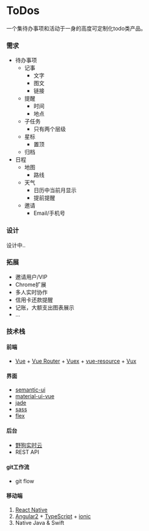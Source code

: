# ToDos

一个集待办事项和活动于一身的高度可定制化todo类产品。

### 需求

+ 待办事项
  + 记事
    + 文字
    + 图文
    + 链接
  + 提醒
    + 时间
    + 地点
  + 子任务
    + 只有两个层级
  + 星标
    + 置顶
  + 归档
+ 日程
  + 地图
    + 路线
  + 天气
    + 日历中当前月显示
    + 提前提醒
  + 邀请
    + Email/手机号

### 设计

设计中..

### 拓展

+ 邀请用户/VIP
+ Chrome扩展
+ 多人实时协作
+ 信用卡还款提醒
+ 记账，大额支出图表展示
+ ...

### 技术栈

#### 前端

+ [Vue](http://cn.vuejs.org/) + [Vue Router](router.vuejs.org/zh-cn/index.html) + [Vuex](http://vuex.vuejs.org/zh-cn/tutorial.html#)  + [vue-resource](https://github.com/vuejs/vue-resource) + [Vux](https://vux.li/#!/demo)

#### 界面

+ [semantic-ui](http://semantic-ui.com/introduction/new.html)
+ [material-ui-vue](http://material-ui-vue.jackyang.me/docs/index.html#!/components/badges/badge)
+ [jade](http://jade-lang.com/)
+ [sass](http://sass.bootcss.com/)
+ [flex](http://www.ruanyifeng.com/blog/2015/07/flex-grammar.html?utm_source=tuicool)

#### 后台

+ [野狗实时云](wilddog.com)
+ REST API

####  git工作流

+ git flow

#### 移动端

1. [React Native](http://reactnative.cn/)
2. [Angular2](https://angular.cn/) + [TypeScript](https://github.com/Microsoft/TypeScript) + [ionic](http://www.ionic.wang/js_doc-index.html)
3. Native Java & Swift
